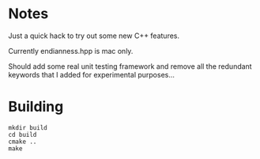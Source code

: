 Notes
=====

Just a quick hack to try out some new C++ features.

Currently endianness.hpp is mac only.

Should add some real unit testing framework and remove all the redundant keywords that I added for experimental purposes...

Building
========

    mkdir build
    cd build
    cmake ..
    make

